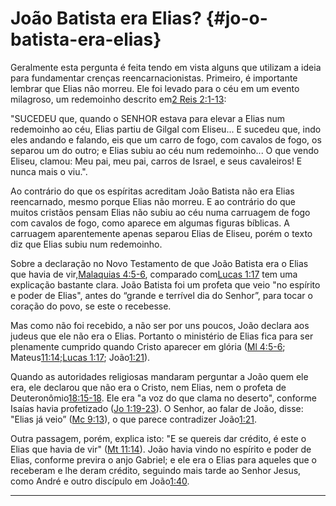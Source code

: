 # João Batista era Elias? {#jo-o-batista-era-elias}

Geralmente esta pergunta é feita tendo em vista alguns que utilizam a ideia para fundamentar crenças reencarnacionistas. Primeiro, é importante lembrar que Elias não morreu. Ele foi levado para o céu em um evento milagroso, um redemoinho descrito em[2 Reis 2:1-13](http://bibliaonline.com.br/acf/2rs/2/1-13):

&quot;SUCEDEU que, quando o SENHOR estava para elevar a Elias num redemoinho ao céu, Elias partiu de Gilgal com Eliseu... E sucedeu que, indo eles andando e falando, eis que um carro de fogo, com cavalos de fogo, os separou um do outro; e Elias subiu ao céu num redemoinho... O que vendo Eliseu, clamou: Meu pai, meu pai, carros de Israel, e seus cavaleiros! E nunca mais o viu.&quot;.

Ao contrário do que os espíritas acreditam João Batista não era Elias reencarnado, mesmo porque Elias não morreu. E ao contrário do que muitos cristãos pensam Elias não subiu ao céu numa carruagem de fogo com cavalos de fogo, como aparece em algumas figuras bíblicas. A carruagem aparentemente apenas separou Elias de Eliseu, porém o texto diz que Elias subiu num redemoinho.

Sobre a declaração no Novo Testamento de que João Batista era o Elias que havia de vir,[Malaquias 4:5-6](http://bibliaonline.com.br/acf/ml/4/5-6), comparado com[Lucas 1:17](http://bibliaonline.com.br/acf/lc/1/17) tem uma explicação bastante clara. João Batista foi um profeta que veio &quot;no espírito e poder de Elias&quot;, antes do “grande e terrível dia do Senhor”, para tocar o coração do povo, se este o recebesse.

Mas como não foi recebido, a não ser por uns poucos, João declara aos judeus que ele não era o Elias. Portanto o ministério de Elias fica para ser plenamente cumprido quando Cristo aparecer em glória ([Ml 4:5-6](http://bibliaonline.com.br/acf/ml/4/5-6); Mateus[11:14](http://bibliaonline.com.br/acf/mt/11/14);[Lucas 1:17](http://bibliaonline.com.br/acf/lc/1/17); João[1:21](http://bibliaonline.com.br/acf/jo/1/21)).

Quando as autoridades religiosas mandaram perguntar a João quem ele era, ele declarou que não era o Cristo, nem Elias, nem o profeta de Deuteronômio[18:15-18](http://bibliaonline.com.br/acf/dt/18/15-18). Ele era &quot;a voz do que clama no deserto&quot;, conforme Isaías havia profetizado ([Jo 1:19-23](http://bibliaonline.com.br/acf/jo/1/19-23)). O Senhor, ao falar de João, disse: &quot;Elias já veio” ([Mc 9:13](http://bibliaonline.com.br/acf/mc/9/13)), o que parece contradizer João[1:21](http://bibliaonline.com.br/acf/jo/1/21).

Outra passagem, porém, explica isto: &quot;E se quereis dar crédito, é este o Elias que havia de vir&quot; ([Mt 11:14](http://bibliaonline.com.br/acf/mt/11/14)). João havia vindo no espírito e poder de Elias, conforme previra o anjo Gabriel; e ele era o Elias para aqueles que o receberam e lhe deram crédito, seguindo mais tarde ao Senhor Jesus, como André e outro discípulo em João[1:40](http://bibliaonline.com.br/acf/jo/1/4).

*****